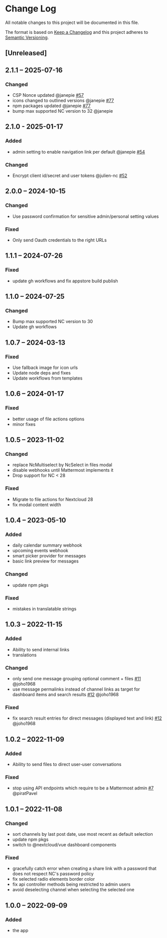 # Change Log
All notable changes to this project will be documented in this file.

The format is based on [Keep a Changelog](http://keepachangelog.com/)
and this project adheres to [Semantic Versioning](http://semver.org/).

## [Unreleased]

## 2.1.1 – 2025-07-16

### Changed
- CSP Nonce updated @janepie [#57](https://github.com/nextcloud/integration_mattermost/pull/57)
- icons changed to outlined versions @janepie [#77](https://github.com/nextcloud/integration_mattermost/pull/77)
- npm packages updated @janepie [#77](https://github.com/nextcloud/integration_mattermost/pull/77)
- bump max supported NC version to 32 @janepie

## 2.1.0 - 2025-01-17

### Added

- admin setting to enable navigation link per default @janepie [#54](https://github.com/nextcloud/integration_mattermost/pull/54)

### Changed
- Encrypt client id/secret and user tokens @julien-nc [#52](https://github.com/nextcloud/integration_mattermost/pull/52)

## 2.0.0 – 2024-10-15

### Changed

- Use password confirmation for sensitive admin/personal setting values

### Fixed

- Only send Oauth credentials to the right URLs

## 1.1.1 – 2024-07-26

### Fixed

- update gh workflows and fix appstore build publish

## 1.1.0 – 2024-07-25

### Changed

- Bump max supported NC version to 30
- Update gh workflows

## 1.0.7 – 2024-03-13

### Fixed

- Use fallback image for icon urls
- Update node deps and fixes
- Update workflows from templates

## 1.0.6 – 2024-01-17

### Fixed

- better usage of file actions options
- minor fixes

## 1.0.5 – 2023-11-02

### Changed

- replace NcMultiselect by NcSelect in files modal
- disable webhooks until Mattermost implements it
- Drop support for NC < 28

### Fixed

- Migrate to file actions for Nextcloud 28
- fix modal content width

## 1.0.4 – 2023-05-10

### Added

- daily calendar summary webhook
- upcoming events webhook
- smart picker provider for messages
- basic link preview for messages

### Changed

- update npm pkgs

### Fixed

- mistakes in translatable strings

## 1.0.3 – 2022-11-15
### Added
- Ability to send internal links
- translations

### Changed
- only send one message grouping optional comment + files
  [#11](https://github.com/julien-nc/integration_mattermost/issues/11) @joho1968
- use message permalinks instead of channel links as target for dashboard items and search results
  [#12](https://github.com/julien-nc/integration_mattermost/issues/12) @joho1968

### Fixed
- fix search result entries for direct messages (displayed text and link)
  [#12](https://github.com/julien-nc/integration_mattermost/issues/12) @joho1968

## 1.0.2 – 2022-11-09
### Added
- Ability to send files to direct user-user conversations

### Fixed
- stop using API endpoints which require to be a Mattermost admin
[#7](https://github.com/julien-nc/integration_mattermost/issues/7) @piratPavel

## 1.0.1 – 2022-11-08
### Changed
- sort channels by last post date, use most recent as default selection
- update npm pkgs
- switch to @nextcloud/vue dashboard components

### Fixed
- gracefully catch error when creating a share link with a password that does not respect NC's password policy
- fix selected radio elements border color
- fix api controller methods being restricted to admin users
- avoid deselecting channel when selecting the selected one

## 1.0.0 – 2022-09-09
### Added
* the app
